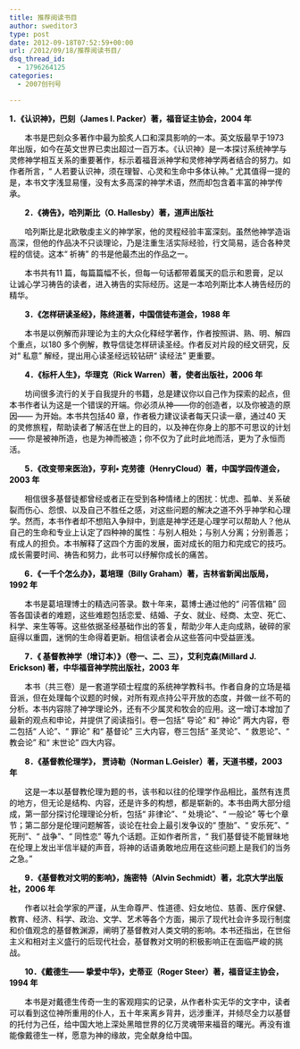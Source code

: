 ```yaml
---
title: 推荐阅读书目
author: sweditor3
type: post
date: 2012-09-18T07:52:59+00:00
url: /2012/09/18/推荐阅读书目/
dsq_thread_id:
  - 1796264125
categories:
  - 2007创刊号

---
```

<span style="color: #000000;"><strong>1．《认识神》，巴刻（James I. Packer）著，福音证主协会，2004 年</strong></span>

<span style="color: #000000;">       本书是巴刻众多著作中最为脍炙人口和深具影响的一本。英文版最早于1973 年出版，如今在英文世界已卖出超过一百万本。《认识神》是一本探讨系统神学与灵修神学相互关系的重要著作，标示着福音派神学和灵修神学两者结合的努力。如作者所言，“ 人若要认识神，须在理智、心灵和生命中多体认神。” 尤其值得一提的是，本书文字浅显易懂，没有太多高深的神学术语，然而却包含着丰富的神学传承。</span>

<span style="color: #000000;">       <strong>2．《祷告》，哈列斯比（O. Hallesby）著，道声出版社</strong></span>

<span style="color: #000000;">       哈列斯比是北欧敬虔主义的神学家，他的灵程经验丰富深刻。虽然他神学造诣高深，但他的作品决不只谈理论，乃是注重生活实际经验，行文简易，适合各种灵程的信徒。这本“ 祈祷” 的书是他最杰出的作品之一。</span>

<span style="color: #000000;">       本书共有11 篇，每篇篇幅不长，但每一句话都带着属天的启示和恩膏，足以让诚心学习祷告的读者，进入祷告的实际经历。这是一本哈列斯比本人祷告经历的精华。</span>

<span style="color: #000000;">       <strong>3．《怎样研读圣经》，陈终道著，中国信徒布道会，1988 年</strong></span>

<span style="color: #000000;">       本书是以例解而非理论为主的大众化释经学著作，作者按照讲、熟、明、解四个重点，以180 多个例解，教导信徒怎样研读圣经。作者反对片段的经文研究，反对“ 私意” 解经，提出用心读圣经远较钻研“ 读经法” 更重要。</span>

<span style="color: #000000;">       <strong>4．《标杆人生》，华理克（Rick Warren）著，使者出版社，2006 年</strong></span>

<span style="color: #000000;">       坊间很多流行的关于自我提升的书籍，总是建议你以自己作为探索的起点，但本书作者认为这是一个错误的开端。你必须从神——你的创造者，以及你被造的原因—— 为开始。本书共包括40 章，作者极力建议读者每天只读一章，通过40 天的灵修旅程，帮助读者了解活在世上的目的，以及神在你身上的那不可思议的计划—— 你是被神所造，也是为神而被造；你不仅为了此时此地而活，更为了永恒而活。</span>

<span style="color: #000000;">       <strong>5．《改变带来医治》，亨利• 克劳德（HenryCloud）著，中国学园传道会，2003 年</strong></span>

<span style="color: #000000;">       相信很多基督徒都曾经或者正在受到各种情绪上的困扰：忧虑、孤单、关系破裂而伤心、怨恨、以及自己不胜任之感，对这些问题的解决之道不外乎神学和心理学。然而，本书作者却不想陷入争辩中，到底是神学还是心理学可以帮助人？他从自己的生命和专业上认定了四种神的属性：与别人相处；与别人分离；分别善恶；有成人的担负。本书解释了这四个方面的发展，面对成长的阻力和完成它的技巧。成长需要时间、祷告和努力，此书可以纾解你成长的痛苦。</span>

<span style="color: #000000;">      <strong> 6．《一千个怎么办》，葛培理（Billy Graham）著，吉林省新闻出版局，1992 年</strong></span>

<span style="color: #000000;">       本书是葛培理博士的精选问答录。数十年来，葛博士通过他的“ 问答信箱” 回答各国读者的难题，这些难题包括恋爱、结婚、子女、就业、经商、太空、死亡、科学、来生等等。这些依据圣经基础作出的答复，帮助少年人走向成熟，破碎的家庭得以重圆，迷惘的生命得着更新。相信读者会从这些答问中受益匪浅。</span>

<span style="color: #000000;">       <strong>7．《 基督教神学（增订本）》（卷一、二、三），艾利克森(Millard J. Erickson) 著，中华福音神学院出版社，2003 年</strong></span>

<span style="color: #000000;">       本书（共三卷）是一套道学硕士程度的系统神学教科书。作者自身的立场是福音派，但在处理每个议题的时候，对所有观点持公平开放的态度，并做一丝不苟的分析。本书内容除了神学理论外，还有不少属灵和牧会的应用。这一增订本增加了最新的观点和申论，并提供了阅读指引。卷一包括“ 导论” 和“ 神论” 两大内容，卷二包括“ 人论”、“ 罪论” 和“ 基督论” 三大内容，卷三包括“ 圣灵论”、“ 救恩论”、“ 教会论” 和“ 末世论” 四大内容。</span>

<span style="color: #000000;">       <strong>8．《基督教伦理学》， 贾诗勒（Norman L.Geisler）著，天道书楼，2003 年</strong></span>

<span style="color: #000000;">       这是一本以基督教伦理为题的书，该书和以往的伦理学作品相比，虽然有连贯的地方，但无论是结构、内容，还是许多的构想，都是崭新的。本书由两大部分组成，第一部分探讨伦理理论分析，包括“ 非律论”、“ 处境论”、“ 一般论” 等七个章节；第二部分是伦理问题解答，谈论在社会上最引发争议的“ 堕胎”、“ 安乐死”、“ 死刑”、“ 战争”、“ 同性恋” 等九个话题。正如作者所言，“ 我们基督徒不能冒昧地在伦理上发出半信半疑的声音，将神的话语勇敢地应用在这些问题上是我们的当务之急。”</span>

<span style="color: #000000;">       <strong>9．《基督教对文明的影响》，施密特（Alvin Sechmidt）著，北京大学出版社，2006 年</strong></span>

<span style="color: #000000;">       作者以社会学家的严谨，从生命尊严、性道德、妇女地位、慈善、医疗保健、教育、经济、科学、政治、文学、艺术等各个方面，揭示了现代社会许多现行制度和价值观念的基督教渊源，阐明了基督教对人类文明的影响。本书还指出，在世俗主义和相对主义盛行的后现代社会，基督教对文明的积极影响正在面临严峻的挑战。</span>

<span style="color: #000000;">       <strong>10．《戴德生—— 挚爱中华》，史蒂亚（Roger Steer）著，福音证主协会，1994 年</strong></span>

<span style="color: #000000;">       本书是对戴德生传奇一生的客观翔实的记录，从作者朴实无华的文字中，读者可以看到这位神所重用的仆人，五十年来离乡背井，远涉重洋，并倾尽全力以基督的托付为己任，给中国大地上深处黑暗世界的亿万灵魂带来福音的曙光。再没有谁能像戴德生一样，愿意为神的缘故，完全献身给中国。</span>